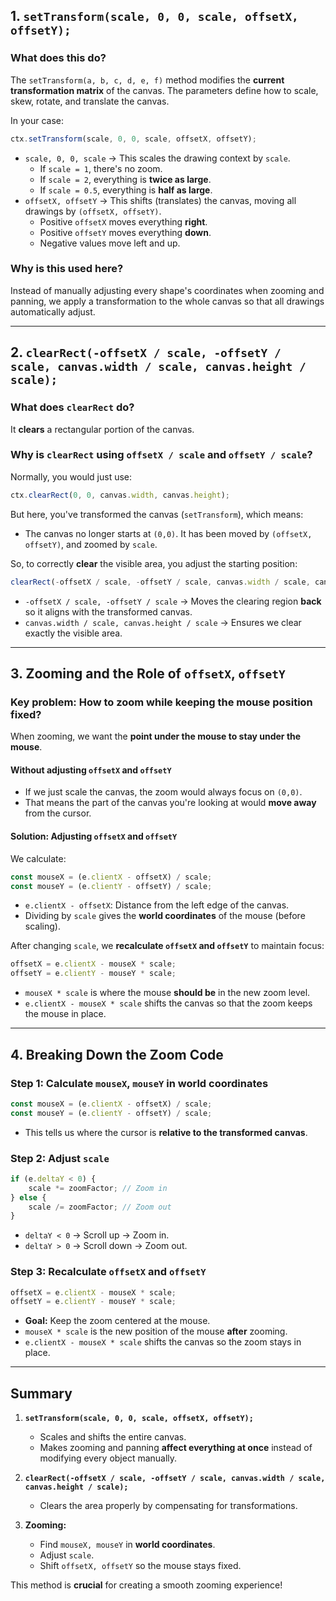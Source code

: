 ## **1. `setTransform(scale, 0, 0, scale, offsetX, offsetY);`**
### **What does this do?**
The `setTransform(a, b, c, d, e, f)` method modifies the **current transformation matrix** of the canvas. The parameters define how to scale, skew, rotate, and translate the canvas.

In your case:
```js
ctx.setTransform(scale, 0, 0, scale, offsetX, offsetY);
```
- `scale, 0, 0, scale` → This scales the drawing context by `scale`.  
  - If `scale = 1`, there's no zoom.
  - If `scale = 2`, everything is **twice as large**.
  - If `scale = 0.5`, everything is **half as large**.
- `offsetX, offsetY` → This shifts (translates) the canvas, moving all drawings by `(offsetX, offsetY)`.  
  - Positive `offsetX` moves everything **right**.
  - Positive `offsetY` moves everything **down**.
  - Negative values move left and up.

### **Why is this used here?**
Instead of manually adjusting every shape's coordinates when zooming and panning, we apply a transformation to the whole canvas so that all drawings automatically adjust.

---

## **2. `clearRect(-offsetX / scale, -offsetY / scale, canvas.width / scale, canvas.height / scale);`**
### **What does `clearRect` do?**
It **clears** a rectangular portion of the canvas.

### **Why is `clearRect` using `offsetX / scale` and `offsetY / scale`?**
Normally, you would just use:
```js
ctx.clearRect(0, 0, canvas.width, canvas.height);
```
But here, you've transformed the canvas (`setTransform`), which means:
- The canvas no longer starts at `(0,0)`. It has been moved by `(offsetX, offsetY)`, and zoomed by `scale`.

So, to correctly **clear** the visible area, you adjust the starting position:
```js
clearRect(-offsetX / scale, -offsetY / scale, canvas.width / scale, canvas.height / scale);
```
- `-offsetX / scale, -offsetY / scale` → Moves the clearing region **back** so it aligns with the transformed canvas.
- `canvas.width / scale, canvas.height / scale` → Ensures we clear exactly the visible area.

---

## **3. Zooming and the Role of `offsetX`, `offsetY`**
### **Key problem: How to zoom while keeping the mouse position fixed?**
When zooming, we want the **point under the mouse to stay under the mouse**.

#### **Without adjusting `offsetX` and `offsetY`**
- If we just scale the canvas, the zoom would always focus on `(0,0)`.
- That means the part of the canvas you're looking at would **move away** from the cursor.

#### **Solution: Adjusting `offsetX` and `offsetY`**
We calculate:
```js
const mouseX = (e.clientX - offsetX) / scale;
const mouseY = (e.clientY - offsetY) / scale;
```
- `e.clientX - offsetX`: Distance from the left edge of the canvas.
- Dividing by `scale` gives the **world coordinates** of the mouse (before scaling).

After changing `scale`, we **recalculate `offsetX` and `offsetY`** to maintain focus:
```js
offsetX = e.clientX - mouseX * scale;
offsetY = e.clientY - mouseY * scale;
```
- `mouseX * scale` is where the mouse **should be** in the new zoom level.
- `e.clientX - mouseX * scale` shifts the canvas so that the zoom keeps the mouse in place.

---

## **4. Breaking Down the Zoom Code**
### **Step 1: Calculate `mouseX`, `mouseY` in world coordinates**
```js
const mouseX = (e.clientX - offsetX) / scale;
const mouseY = (e.clientY - offsetY) / scale;
```
- This tells us where the cursor is **relative to the transformed canvas**.

### **Step 2: Adjust `scale`**
```js
if (e.deltaY < 0) {
    scale *= zoomFactor; // Zoom in
} else {
    scale /= zoomFactor; // Zoom out
}
```
- `deltaY < 0` → Scroll up → Zoom in.
- `deltaY > 0` → Scroll down → Zoom out.

### **Step 3: Recalculate `offsetX` and `offsetY`**
```js
offsetX = e.clientX - mouseX * scale;
offsetY = e.clientY - mouseY * scale;
```
- **Goal:** Keep the zoom centered at the mouse.
- `mouseX * scale` is the new position of the mouse **after** zooming.
- `e.clientX - mouseX * scale` shifts the canvas so the zoom stays in place.

---

## **Summary**
1. **`setTransform(scale, 0, 0, scale, offsetX, offsetY);`**  
   - Scales and shifts the entire canvas.
   - Makes zooming and panning **affect everything at once** instead of modifying every object manually.

2. **`clearRect(-offsetX / scale, -offsetY / scale, canvas.width / scale, canvas.height / scale);`**  
   - Clears the area properly by compensating for transformations.

3. **Zooming:**
   - Find `mouseX, mouseY` in **world coordinates**.
   - Adjust `scale`.
   - Shift `offsetX, offsetY` so the mouse stays fixed.

This method is **crucial** for creating a smooth zooming experience!